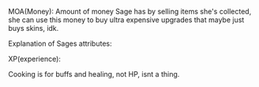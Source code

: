 MOA(Money): Amount of money Sage has by selling items she's collected, she can use this money to buy ultra expensive upgrades that maybe just buys skins, idk.


Explanation of Sages attributes: 

XP(experience):


Cooking is for buffs and healing, not HP, isnt a thing.